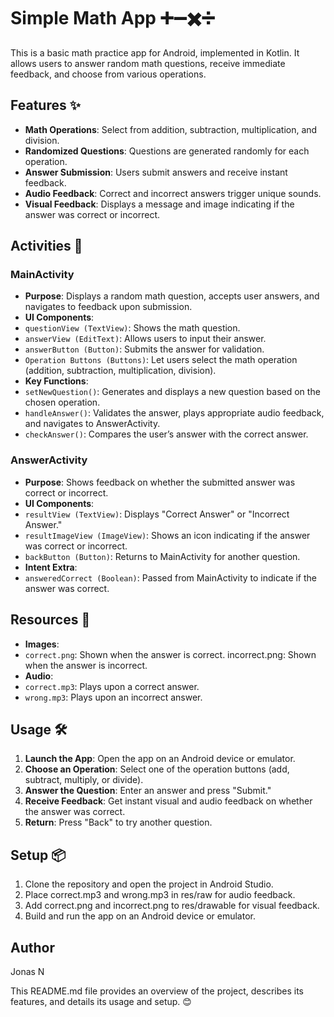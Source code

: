 # Simple Math App ➕➖✖️➗

This is a basic math practice app for Android, implemented in Kotlin. It allows users to answer random math questions, receive immediate feedback, and choose from various operations.

## Features ✨

- **Math Operations**: Select from addition, subtraction, multiplication, and division.
- **Randomized Questions**: Questions are generated randomly for each operation.
- **Answer Submission**: Users submit answers and receive instant feedback.
- **Audio Feedback**: Correct and incorrect answers trigger unique sounds.
- **Visual Feedback**: Displays a message and image indicating if the answer was correct or incorrect.

## Activities 📱
### MainActivity
- **Purpose**: Displays a random math question, accepts user answers, and navigates to feedback upon submission.
- **UI Components**:
 - `questionView (TextView)`: Shows the math question.
 - `answerView (EditText)`: Allows users to input their answer.
 - `answerButton (Button)`: Submits the answer for validation.
 - `Operation Buttons (Buttons)`: Let users select the math operation (addition, subtraction, multiplication, division).
- **Key Functions**:
 - `setNewQuestion()`: Generates and displays a new question based on the chosen operation.
 - `handleAnswer()`: Validates the answer, plays appropriate audio feedback, and navigates to AnswerActivity.
 - `checkAnswer()`: Compares the user’s answer with the correct answer.
### AnswerActivity
- **Purpose**: Shows feedback on whether the submitted answer was correct or incorrect.
- **UI Components**:
 - `resultView (TextView)`: Displays "Correct Answer" or "Incorrect Answer."
 - `resultImageView (ImageView)`: Shows an icon indicating if the answer was correct or incorrect.
 - `backButton (Button)`: Returns to MainActivity for another question.
- **Intent Extra**:
 - `answeredCorrect (Boolean)`: Passed from MainActivity to indicate if the answer was correct.

## Resources 🎨
 - **Images**:
  - `correct.png`: Shown when the answer is correct.
incorrect.png: Shown when the answer is incorrect.
 - **Audio**:
  - `correct.mp3`: Plays upon a correct answer.
  - `wrong.mp3`: Plays upon an incorrect answer.

## Usage 🛠️
 1. **Launch the App**: Open the app on an Android device or emulator.
 2. **Choose an Operation**: Select one of the operation buttons (add, subtract, multiply, or divide).
 3. **Answer the Question**: Enter an answer and press "Submit."
 4. **Receive Feedback**: Get instant visual and audio feedback on whether the answer was correct.
 5. **Return**: Press "Back" to try another question.

## Setup 📦
1. Clone the repository and open the project in Android Studio.
2. Place correct.mp3 and wrong.mp3 in res/raw for audio feedback.
3. Add correct.png and incorrect.png to res/drawable for visual feedback.
4. Build and run the app on an Android device or emulator.

## Author
Jonas N

This README.md file provides an overview of the project, describes its features, and details its usage and setup. 😊
